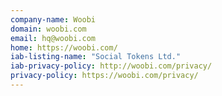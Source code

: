```yaml
---
company-name: Woobi
domain: woobi.com
email: hq@woobi.com
home: https://woobi.com/
iab-listing-name: "Social Tokens Ltd."
iab-privacy-policy: http://woobi.com/privacy/
privacy-policy: https://woobi.com/privacy/
---
```




